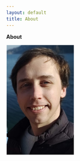```yaml
---
layout: default
title: About
---
```


**About**

<img src="/assets/img/me.jpg"  style="clear:left: left;margin-left: 1px;margin-bottom: 7px; width: 180px;">

